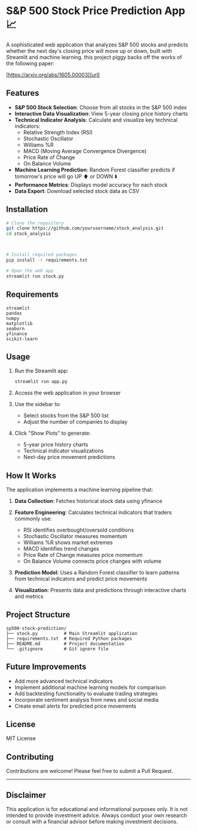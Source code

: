 # S&P 500 Stock Price Prediction App 📈

A sophisticated web application that analyzes S&P 500 stocks and predicts whether the next day's closing price will move up or down, built with Streamlit and machine learning. this project piggy backs off the works of the following paper:

[https://arxiv.org/abs/1605.00003](url)




## Features

- **S&P 500 Stock Selection**: Choose from all stocks in the S&P 500 index
- **Interactive Data Visualization**: View 5-year closing price history charts
- **Technical Indicator Analysis**: Calculate and visualize key technical indicators:
  - Relative Strength Index (RSI)
  - Stochastic Oscillator
  - Williams %R
  - MACD (Moving Average Convergence Divergence)
  - Price Rate of Change
  - On Balance Volume
- **Machine Learning Prediction**: Random Forest classifier predicts if tomorrow's price will go UP ⬆️ or DOWN ⬇️
- **Performance Metrics**: Displays model accuracy for each stock
- **Data Export**: Download selected stock data as CSV

## Installation

```bash
# Clone the repository
git clone https://github.com/yourusername/stock_analysis.git
cd stock_analysis



# Install required packages
pip install -r requirements.txt

# Open the web app
streamlit run stock.py
```

## Requirements

```
streamlit
pandas
numpy
matplotlib
seaborn
yfinance
scikit-learn
```

## Usage

1. Run the Streamlit app:
   ```bash
   streamlit run app.py
   ```

2. Access the web application in your browser 

3. Use the sidebar to:
   - Select stocks from the S&P 500 list
   - Adjust the number of companies to display

4. Click "Show Plots" to generate:
   - 5-year price history charts
   - Technical indicator visualizations
   - Next-day price movement predictions

## How It Works

The application implements a machine learning pipeline that:

1. **Data Collection**: Fetches historical stock data using yfinance
2. **Feature Engineering**: Calculates technical indicators that traders commonly use:
   - RSI identifies overbought/oversold conditions
   - Stochastic Oscillator measures momentum
   - Williams %R shows market extremes
   - MACD identifies trend changes
   - Price Rate of Change measures price momentum
   - On Balance Volume connects price changes with volume

3. **Prediction Model**: Uses a Random Forest classifier to learn patterns from technical indicators and predict price movements
4. **Visualization**: Presents data and predictions through interactive charts and metrics

## Project Structure

```
sp500-stock-prediction/
├── stock.py          # Main Streamlit application
├── requirements.txt  # Required Python packages
├── README.md         # Project documentation
└── .gitignore        # Git ignore file
```

## Future Improvements

- Add more advanced technical indicators
- Implement additional machine learning models for comparison
- Add backtesting functionality to evaluate trading strategies
- Incorporate sentiment analysis from news and social media
- Create email alerts for predicted price movements

## License

MIT License

## Contributing

Contributions are welcome! Please feel free to submit a Pull Request.

---

## Disclaimer

This application is for educational and informational purposes only. It is not intended to provide investment advice. Always conduct your own research or consult with a financial advisor before making investment decisions.
